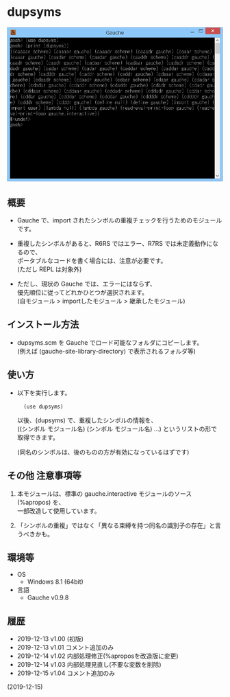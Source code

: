 # dupsyms

![image](image.png)

## 概要
- Gauche で、import されたシンボルの重複チェックを行うためのモジュールです。

- 重複したシンボルがあると、R6RS ではエラー、R7RS では未定義動作になるので、  
  ポータブルなコードを書く場合には、注意が必要です。  
  (ただし REPL は対象外)

- ただし、現状の Gauche では、エラーにはならず、  
  優先順位に従ってどれかひとつが選択されます。  
  (自モジュール > importしたモジュール > 継承したモジュール)


## インストール方法
- dupsyms.scm を Gauche でロード可能なフォルダにコピーします。  
  (例えば (gauche-site-library-directory) で表示されるフォルダ等)


## 使い方
- 以下を実行します。
  ```
    (use dupsyms)
  ```
  以後、(dupsyms) で、重複したシンボルの情報を、  
  ((シンボル モジュール名) (シンボル モジュール名) ...) というリストの形で取得できます。  
  
  (同名のシンボルは、後のものの方が有効になっているはずです)


## その他 注意事項等
1. 本モジュールは、標準の gauche.interactive モジュールのソース (%apropos) を、  
   一部改造して使用しています。

2. 「シンボルの重複」ではなく「異なる束縛を持つ同名の識別子の存在」と言うべきかも。


## 環境等
- OS
  - Windows 8.1 (64bit)
- 言語
  - Gauche v0.9.8

## 履歴
- 2019-12-13 v1.00 (初版)
- 2019-12-13 v1.01 コメント追加のみ
- 2019-12-14 v1.02 内部処理修正(%aproposを改造版に変更)
- 2019-12-14 v1.03 内部処理見直し(不要な変数を削除)
- 2019-12-15 v1.04 コメント追加のみ


(2019-12-15)
